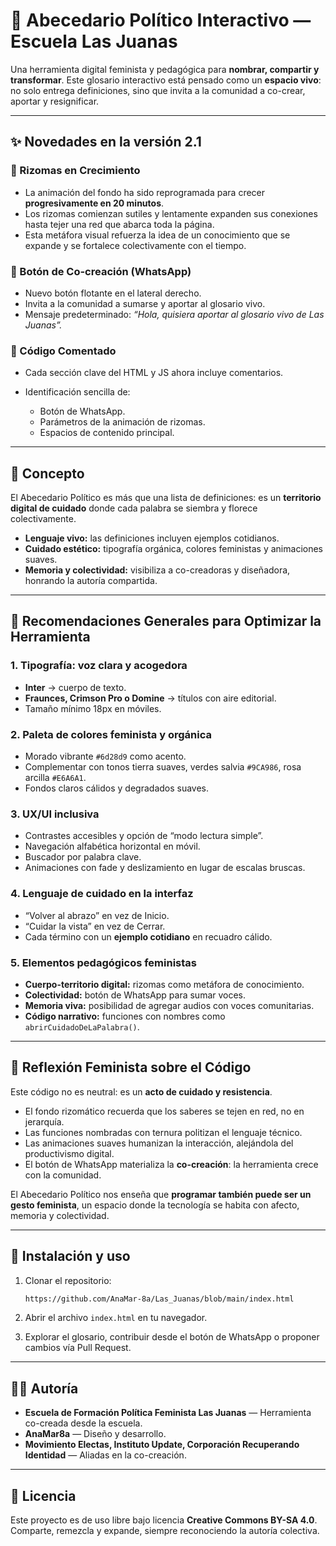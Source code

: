 # 📖 Abecedario Político Interactivo — Escuela Las Juanas

Una herramienta digital feminista y pedagógica para **nombrar, compartir y transformar**. Este glosario interactivo está pensado como un **espacio vivo**: no solo entrega definiciones, sino que invita a la comunidad a co-crear, aportar y resignificar.

---

## ✨ Novedades en la versión 2.1

### 🌱 Rizomas en Crecimiento

* La animación del fondo ha sido reprogramada para crecer **progresivamente en 20 minutos**.
* Los rizomas comienzan sutiles y lentamente expanden sus conexiones hasta tejer una red que abarca toda la página.
* Esta metáfora visual refuerza la idea de un conocimiento que se expande y se fortalece colectivamente con el tiempo.

### 💬 Botón de Co-creación (WhatsApp)

* Nuevo botón flotante en el lateral derecho.
* Invita a la comunidad a sumarse y aportar al glosario vivo.
* Mensaje predeterminado: *“Hola, quisiera aportar al glosario vivo de Las Juanas”.*

### 📝 Código Comentado

* Cada sección clave del HTML y JS ahora incluye comentarios.
* Identificación sencilla de:

  * Botón de WhatsApp.
  * Parámetros de la animación de rizomas.
  * Espacios de contenido principal.

---

## 🌿 Concepto

El Abecedario Político es más que una lista de definiciones: es un **territorio digital de cuidado** donde cada palabra se siembra y florece colectivamente.

* **Lenguaje vivo:** las definiciones incluyen ejemplos cotidianos.
* **Cuidado estético:** tipografía orgánica, colores feministas y animaciones suaves.
* **Memoria y colectividad:** visibiliza a co-creadoras y diseñadora, honrando la autoría compartida.

---

## 🎨 Recomendaciones Generales para Optimizar la Herramienta

### 1. Tipografía: voz clara y acogedora

* **Inter** → cuerpo de texto.
* **Fraunces, Crimson Pro o Domine** → títulos con aire editorial.
* Tamaño mínimo 18px en móviles.

### 2. Paleta de colores feminista y orgánica

* Morado vibrante `#6d28d9` como acento.
* Complementar con tonos tierra suaves, verdes salvia `#9CA986`, rosa arcilla `#E6A6A1`.
* Fondos claros cálidos y degradados suaves.

### 3. UX/UI inclusiva

* Contrastes accesibles y opción de “modo lectura simple”.
* Navegación alfabética horizontal en móvil.
* Buscador por palabra clave.
* Animaciones con fade y deslizamiento en lugar de escalas bruscas.

### 4. Lenguaje de cuidado en la interfaz

* “Volver al abrazo” en vez de Inicio.
* “Cuidar la vista” en vez de Cerrar.
* Cada término con un **ejemplo cotidiano** en recuadro cálido.

### 5. Elementos pedagógicos feministas

* **Cuerpo-territorio digital:** rizomas como metáfora de conocimiento.
* **Colectividad:** botón de WhatsApp para sumar voces.
* **Memoria viva:** posibilidad de agregar audios con voces comunitarias.
* **Código narrativo:** funciones con nombres como `abrirCuidadoDeLaPalabra()`.

---

## 🌸 Reflexión Feminista sobre el Código

Este código no es neutral: es un **acto de cuidado y resistencia**.

* El fondo rizomático recuerda que los saberes se tejen en red, no en jerarquía.
* Las funciones nombradas con ternura politizan el lenguaje técnico.
* Las animaciones suaves humanizan la interacción, alejándola del productivismo digital.
* El botón de WhatsApp materializa la **co-creación**: la herramienta crece con la comunidad.

El Abecedario Político nos enseña que **programar también puede ser un gesto feminista**, un espacio donde la tecnología se habita con afecto, memoria y colectividad.

---

## 🚀 Instalación y uso

1. Clonar el repositorio:

   ```bash
   https://github.com/AnaMar-8a/Las_Juanas/blob/main/index.html
   ```
2. Abrir el archivo `index.html` en tu navegador.
3. Explorar el glosario, contribuir desde el botón de WhatsApp o proponer cambios vía Pull Request.

---

## 👩‍💻 Autoría

* **Escuela de Formación Política Feminista Las Juanas** — Herramienta co-creada desde la escuela.
* **AnaMar8a** — Diseño y desarrollo.
* **Movimiento Electas, Instituto Update, Corporación Recuperando Identidad** — Aliadas en la co-creación.

---

## 💜 Licencia

Este proyecto es de uso libre bajo licencia **Creative Commons BY-SA 4.0**. Comparte, remezcla y expande, siempre reconociendo la autoría colectiva.
